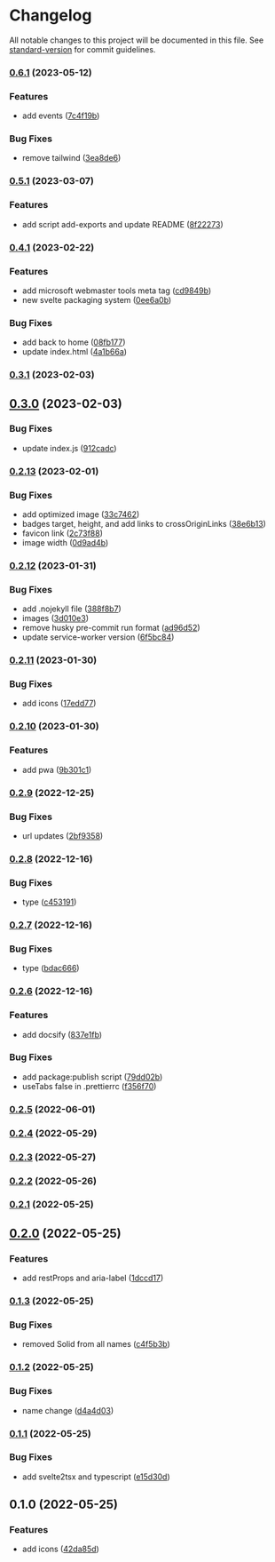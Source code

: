 # Changelog

All notable changes to this project will be documented in this file. See [standard-version](https://github.com/conventional-changelog/standard-version) for commit guidelines.

### [0.6.1](https://github.com/shinokada/svelte-materialdesign-icons/compare/v0.5.1...v0.6.1) (2023-05-12)


### Features

* add events ([7c4f19b](https://github.com/shinokada/svelte-materialdesign-icons/commit/7c4f19bd5f658799d6ea55a910a39b182ec14ecf))


### Bug Fixes

* remove tailwind ([3ea8de6](https://github.com/shinokada/svelte-materialdesign-icons/commit/3ea8de61b897c8cda92384207d14af48b08e775c))

### [0.5.1](https://github.com/shinokada/svelte-materialdesign-icons/compare/v0.4.1...v0.5.1) (2023-03-07)


### Features

* add script add-exports and update README ([8f22273](https://github.com/shinokada/svelte-materialdesign-icons/commit/8f22273f390f9f3d755cd6762cb2232619dd95af))

### [0.4.1](https://github.com/shinokada/svelte-materialdesign-icons/compare/v0.3.1...v0.4.1) (2023-02-22)


### Features

* add microsoft webmaster tools meta tag ([cd9849b](https://github.com/shinokada/svelte-materialdesign-icons/commit/cd9849be7365c689c16d4f869ab875813cbe61f3))
* new svelte packaging system ([0ee6a0b](https://github.com/shinokada/svelte-materialdesign-icons/commit/0ee6a0b93041026d7c70a31915091c13c89cf120))


### Bug Fixes

* add back to home ([08fb177](https://github.com/shinokada/svelte-materialdesign-icons/commit/08fb177f286348e3c4ed5c6cfb3b3e2701fc2684))
* update index.html ([4a1b66a](https://github.com/shinokada/svelte-materialdesign-icons/commit/4a1b66a04dd1a06d0ef0e4913c3053c220c95136))

### [0.3.1](https://github.com/shinokada/svelte-materialdesign-icons/compare/v0.3.0...v0.3.1) (2023-02-03)

## [0.3.0](https://github.com/shinokada/svelte-materialdesign-icons/compare/v0.2.13...v0.3.0) (2023-02-03)


### Bug Fixes

* update index.js ([912cadc](https://github.com/shinokada/svelte-materialdesign-icons/commit/912cadc4bc78b0d27aa6d67f9124923c27a62202))

### [0.2.13](https://github.com/shinokada/svelte-materialdesign-icons/compare/v0.2.12...v0.2.13) (2023-02-01)


### Bug Fixes

* add optimized image ([33c7462](https://github.com/shinokada/svelte-materialdesign-icons/commit/33c746212d2cba1ae007f683cf927b2314489dd9))
* badges target, height, and add links to crossOriginLinks ([38e6b13](https://github.com/shinokada/svelte-materialdesign-icons/commit/38e6b13945a3ac581c6a53ac10b4e269a976709f))
* favicon link ([2c73f88](https://github.com/shinokada/svelte-materialdesign-icons/commit/2c73f88e9cb5dea0306a7579c4cbde2f7ec498af))
* image width ([0d9ad4b](https://github.com/shinokada/svelte-materialdesign-icons/commit/0d9ad4b7352097063cb2df36f80ff2deef3657dd))

### [0.2.12](https://github.com/shinokada/svelte-materialdesign-icons/compare/v0.2.11...v0.2.12) (2023-01-31)


### Bug Fixes

* add .nojekyll file ([388f8b7](https://github.com/shinokada/svelte-materialdesign-icons/commit/388f8b75c31225f0540c109ed826a2033bc766bf))
* images ([3d010e3](https://github.com/shinokada/svelte-materialdesign-icons/commit/3d010e3d4a01513e27d0d4a96f6e7c754dc95125))
* remove husky pre-commit run format ([ad96d52](https://github.com/shinokada/svelte-materialdesign-icons/commit/ad96d52852cef1dbd5426b5a9f2834b60aed4ea2))
* update service-worker version ([6f5bc84](https://github.com/shinokada/svelte-materialdesign-icons/commit/6f5bc8408641a95a4be94eed2c43935a046aaba7))

### [0.2.11](https://github.com/shinokada/svelte-materialdesign-icons/compare/v0.2.10...v0.2.11) (2023-01-30)

### Bug Fixes

- add icons ([17edd77](https://github.com/shinokada/svelte-materialdesign-icons/commit/17edd777b7db03a29ed6413c8fd31bbc6bd3a26f))

### [0.2.10](https://github.com/shinokada/svelte-materialdesign-icons/compare/v0.2.9...v0.2.10) (2023-01-30)

### Features

- add pwa ([9b301c1](https://github.com/shinokada/svelte-materialdesign-icons/commit/9b301c14d00244192135e637c9f32e635983b122))

### [0.2.9](https://github.com/shinokada/svelte-materialdesign-icons/compare/v0.2.8...v0.2.9) (2022-12-25)

### Bug Fixes

- url updates ([2bf9358](https://github.com/shinokada/svelte-materialdesign-icons/commit/2bf935853f10b15a79682d3972f36380e32d3009))

### [0.2.8](https://github.com/shinokada/svelte-materialdesign-icons/compare/v0.2.7...v0.2.8) (2022-12-16)

### Bug Fixes

- type ([c453191](https://github.com/shinokada/svelte-materialdesign-icons/commit/c4531919972e0a918e0a23ee3b4076323bd145f8))

### [0.2.7](https://github.com/shinokada/svelte-materialdesign/compare/v0.2.6...v0.2.7) (2022-12-16)

### Bug Fixes

- type ([bdac666](https://github.com/shinokada/svelte-materialdesign/commit/bdac666bb0ef9496ef5e3095e6280ee3edb2f7c2))

### [0.2.6](https://github.com/shinokada/svelte-materialdesign/compare/v0.2.5...v0.2.6) (2022-12-16)

### Features

- add docsify ([837e1fb](https://github.com/shinokada/svelte-materialdesign/commit/837e1fbbfd9c835e97d2ca4d0a586894a8fee320))

### Bug Fixes

- add package:publish script ([79dd02b](https://github.com/shinokada/svelte-materialdesign/commit/79dd02b9fdf35a6d5630ec9083eff63bd9f7da8e))
- useTabs false in .prettierrc ([f356f70](https://github.com/shinokada/svelte-materialdesign/commit/f356f70a69da53f0d6e9e4c64b592bf9559fe101))

### [0.2.5](https://github.com/shinokada/svelte-materialdesign/compare/v0.2.4...v0.2.5) (2022-06-01)

### [0.2.4](https://github.com/shinokada/svelte-materialdesign/compare/v0.2.3...v0.2.4) (2022-05-29)

### [0.2.3](https://github.com/shinokada/svelte-materialdesign/compare/v0.2.2...v0.2.3) (2022-05-27)

### [0.2.2](https://github.com/shinokada/svelte-materialdesign/compare/v0.2.1...v0.2.2) (2022-05-26)

### [0.2.1](https://github.com/shinokada/svelte-materialdesign/compare/v0.2.0...v0.2.1) (2022-05-25)

## [0.2.0](https://github.com/shinokada/svelte-materialdesign/compare/v0.1.3...v0.2.0) (2022-05-25)

### Features

- add restProps and aria-label ([1dccd17](https://github.com/shinokada/svelte-materialdesign/commit/1dccd1758b31cc31b9612a3ef6b37b36cd4704a6))

### [0.1.3](https://github.com/shinokada/svelte-materialdesign/compare/v0.1.2...v0.1.3) (2022-05-25)

### Bug Fixes

- removed Solid from all names ([c4f5b3b](https://github.com/shinokada/svelte-materialdesign/commit/c4f5b3b0f85429fcd9ff91303412eef60de4efff))

### [0.1.2](https://github.com/shinokada/svelte-materialdesign/compare/v0.1.1...v0.1.2) (2022-05-25)

### Bug Fixes

- name change ([d4a4d03](https://github.com/shinokada/svelte-materialdesign/commit/d4a4d036a5102504464894d2ae3422db2c303750))

### [0.1.1](https://github.com/shinokada/svelte-materialdesign/compare/v0.1.0...v0.1.1) (2022-05-25)

### Bug Fixes

- add svelte2tsx and typescript ([e15d30d](https://github.com/shinokada/svelte-materialdesign/commit/e15d30d27976dca9649953f911a53b9f87bfb915))

## 0.1.0 (2022-05-25)

### Features

- add icons ([42da85d](https://github.com/shinokada/svelte-materialdesign/commit/42da85d3d19bafc9d650859d212d353725276893))
